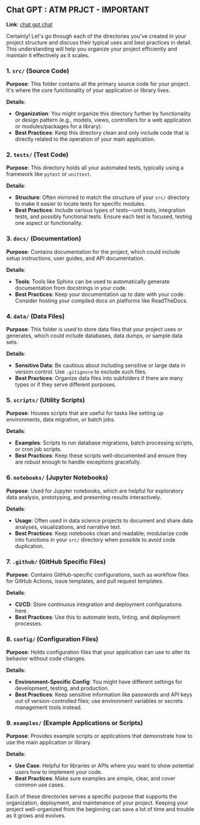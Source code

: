 ## Chat GPT : ATM PRJCT - IMPORTANT

**Link**: [chat gpt chat](https://chatgpt.com/c/748bcfc1-6094-49f5-a01d-8d6ce83f6457)

Certainly! Let's go through each of the directories you've created in your project structure and discuss their typical uses and best practices in detail. This understanding will help you organize your project efficiently and maintain it effectively as it scales.

### 1. `src/` (Source Code)

**Purpose**: This folder contains all the primary source code for your project. It's where the core functionality of your application or library lives.

**Details**:

- **Organization**: You might organize this directory further by functionality or design pattern (e.g., models, views, controllers for a web application or modules/packages for a library).
- **Best Practices**: Keep this directory clean and only include code that is directly related to the operation of your main application.

### 2. `tests/` (Test Code)

**Purpose**: This directory holds all your automated tests, typically using a framework like `pytest` or `unittest`.

**Details**:

- **Structure**: Often mirrored to match the structure of your `src/` directory to make it easier to locate tests for specific modules.
- **Best Practices**: Include various types of tests—unit tests, integration tests, and possibly functional tests. Ensure each test is focused, testing one aspect or functionality.

### 3. `docs/` (Documentation)

**Purpose**: Contains documentation for the project, which could include setup instructions, user guides, and API documentation.

**Details**:

- **Tools**: Tools like Sphinx can be used to automatically generate documentation from docstrings in your code.
- **Best Practices**: Keep your documentation up to date with your code. Consider hosting your compiled docs on platforms like ReadTheDocs.

### 4. `data/` (Data Files)

**Purpose**: This folder is used to store data files that your project uses or generates, which could include databases, data dumps, or sample data sets.

**Details**:

- **Sensitive Data**: Be cautious about including sensitive or large data in version control. Use `.gitignore` to exclude such files.
- **Best Practices**: Organize data files into subfolders if there are many types or if they serve different purposes.

### 5. `scripts/` (Utility Scripts)

**Purpose**: Houses scripts that are useful for tasks like setting up environments, data migration, or batch jobs.

**Details**:

- **Examples**: Scripts to run database migrations, batch processing scripts, or cron job scripts.
- **Best Practices**: Keep these scripts well-documented and ensure they are robust enough to handle exceptions gracefully.

### 6. `notebooks/` (Jupyter Notebooks)

**Purpose**: Used for Jupyter notebooks, which are helpful for exploratory data analysis, prototyping, and presenting results interactively.

**Details**:

- **Usage**: Often used in data science projects to document and share data analyses, visualizations, and narrative text.
- **Best Practices**: Keep notebooks clean and readable; modularize code into functions in your `src/` directory when possible to avoid code duplication.

### 7. `.github/` (GitHub Specific Files)

**Purpose**: Contains GitHub-specific configurations, such as workflow files for GitHub Actions, issue templates, and pull request templates.

**Details**:

- **CI/CD**: Store continuous integration and deployment configurations here.
- **Best Practices**: Use this to automate tests, linting, and deployment processes.

### 8. `config/` (Configuration Files)

**Purpose**: Holds configuration files that your application can use to alter its behavior without code changes.

**Details**:

- **Environment-Specific Config**: You might have different settings for development, testing, and production.
- **Best Practices**: Keep sensitive information like passwords and API keys out of version-controlled files; use environment variables or secrets management tools instead.

### 9. `examples/` (Example Applications or Scripts)

**Purpose**: Provides example scripts or applications that demonstrate how to use the main application or library.

**Details**:

- **Use Case**: Helpful for libraries or APIs where you want to show potential users how to implement your code.
- **Best Practices**: Make sure examples are simple, clear, and cover common use cases.

Each of these directories serves a specific purpose that supports the organization, deployment, and maintenance of your project. Keeping your project well-organized from the beginning can save a lot of time and trouble as it grows and evolves.
